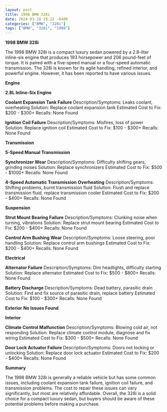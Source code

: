 ```yaml
---
layout: post
title: 1998 BMW 328i
date: 2024-03-28 19:22 -0400
categories: ["BMW", "328i"]
tags: ["BMW", "328i", "1998"]
---
```

**1998 BMW 328i**

The 1998 BMW 328i is a compact luxury sedan powered by a 2.8-liter inline-six engine that produces 193 horsepower and 206 pound-feet of torque. It is paired with a five-speed manual or a four-speed automatic transmission. The 328i is known for its agile handling, refined interior, and powerful engine. However, it has been reported to have various issues.

**Engine**

**2.8L Inline-Six Engine**

**Coolant Expansion Tank Failure**
Description/Symptoms: Leaks coolant, overheating
Solution: Replace coolant expansion tank
Estimated Cost to Fix: $200 - $300+
Recalls: None Found

**Ignition Coil Failure**
Description/Symptoms: Misfires, loss of power
Solution: Replace ignition coil
Estimated Cost to Fix: $100 - $300+
Recalls: None Found

**Transmission**

**5-Speed Manual Transmission**

**Synchronizer Wear**
Description/Symptoms: Difficulty shifting gears, grinding noises
Solution: Replace synchronizers
Estimated Cost to Fix: $500 - $1000+
Recalls: None Found

**4-Speed Automatic Transmission**
**Overheating**
Description/Symptoms: Shifting problems, burnt transmission fluid
Solution: Flush and replace transmission fluid, replace transmission cooler
Estimated Cost to Fix: $200 - $400+
Recalls: None Found

**Suspension**

**Strut Mount Bearing Failure**
Description/Symptoms: Clunking noise when turning, vibrations
Solution: Replace strut mount bearing
Estimated Cost to Fix: $200 - $400+
Recalls: None Found

**Control Arm Bushing Wear**
Description/Symptoms: Loose steering, poor handling
Solution: Replace control arm bushings
Estimated Cost to Fix: $200 - $400+
Recalls: None Found

**Electrical**

**Alternator Failure**
Description/Symptoms: Dim headlights, difficulty starting
Solution: Replace alternator
Estimated Cost to Fix: $500 - $800+
Recalls: None Found

**Battery Discharge**
Description/Symptoms: Dead battery, parasitic drain
Solution: Find and fix source of parasitic drain, replace battery
Estimated Cost to Fix: $100 - $300+
Recalls: None Found

**Exterior**
**No Issues Found**

**Interior**

**Climate Control Malfunction**
Description/Symptoms: Blowing cold air, not responding
Solution: Replace climate control module, diagnose and fix wiring
Estimated Cost to Fix: $300 - $500+
Recalls: None Found

**Door Lock Actuator Failure**
Description/Symptoms: Doors not locking or unlocking
Solution: Replace door lock actuator
Estimated Cost to Fix: $200 - $400+
Recalls: None Found

**Summary**

The 1998 BMW 328i is generally a reliable vehicle but has some common issues, including coolant expansion tank failure, ignition coil failure, and transmission problems. The cost to repair these issues can vary significantly, but most are relatively affordable. Overall, the 328i is a solid choice for a compact luxury sedan, but buyers should be aware of these potential problems before making a purchase.

